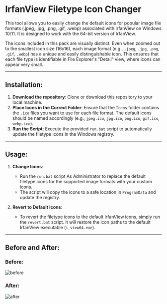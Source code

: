 # IrfanView Filetype Icon Changer

This tool allows you to easily change the default icons for popular image file formats (.jpeg, .jpg, .png, .gif, .webp) associated with IrfanView on Windows 10/11. It is designed to work with the 64-bit version of IrfanView.

The icons included in this pack are visually distinct. Even when zoomed out to the smallest icon size (16x16), each image format (e.g., `.jpeg`, `.jpg`, `.png`, `.gif`, `.webp`) has a unique and easily distinguishable icon. This ensures that each file type is identifiable in File Explorer's "Detail" view, where icons can appear very small.

---

## Installation:
1. **Download the repository**: Clone or download this repository to your local machine.
2. **Place Icons in the Correct Folder**: Ensure that the `Icons` folder contains the `.ico` files you want to use for each file format. The default icons should be named accordingly (e.g., `jpeg.ico`, `jpg.ico`, `png.ico`, `gif.ico`, `webp.ico`).
3. **Run the Script**: Execute the provided `run.bat` script to automatically update the filetype icons in the Windows registry.

---

## Usage:
1. **Change Icons**:
   - Run the `run.bat` script As Administrator to replace the default filetype icons for the supported image formats with your custom icons.
   - The script will copy the icons to a safe location in `ProgramData` and update the registry.

2. **Revert to Default Icons**:
   - To revert the filetype icons to the default IrfanView icons, simply run the `revert.bat` script. It will restore the icon paths to the default IrfanView executable (`i_view64.exe`).


---

## Before and After:
### Before:
![before](https://github.com/user-attachments/assets/8b87c198-652d-4590-956b-d60a31917afc)

### After:
![after](https://github.com/user-attachments/assets/04e0cbc1-ce5a-4b18-ba37-dbbe418a4d1b)
